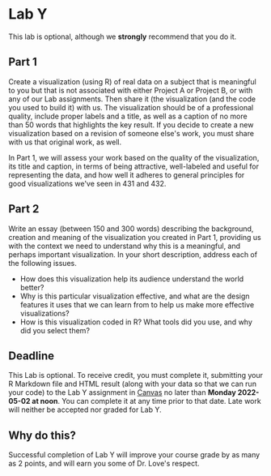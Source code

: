 # Lab Y

This lab is optional, although we **strongly** recommend that you do it. 

## Part 1

Create a visualization (using R) of real data on a subject that is meaningful to you but that is not associated with either Project A or Project B, or with any of our Lab assignments. Then share it (the visualization (and the code you used to build it) with us. The visualization should be of a professional quality, include proper labels and a title, as well as a caption of no more than 50 words that highlights the key result. If you decide to create a new visualization based on a revision of someone else's work, you must share with us that original work, as well.

In Part 1, we will assess your work based on the quality of the visualization, its title and caption, in terms of being attractive, well-labeled and useful for representing the data, and how well it adheres to general principles for good visualizations we've seen in 431 and 432.

## Part 2

Write an essay (between 150 and 300 words) describing the background, creation and meaning of the visualization you created in Part 1, providing us with the context we need to understand why this is a meaningful, and perhaps important visualization.  In your short description, address each of the following issues.

- How does this visualization help its audience understand the world better? 
- Why is this particular visualization effective, and what are the design features it uses that we can learn from to help us make more effective visualizations?
- How is this visualization coded in R? What tools did you use, and why did you select them? 

## Deadline

This Lab is optional. To receive credit, you must complete it, submitting your R Markdown file and HTML result (along with your data so that we can run your code) to the Lab Y assignment in [Canvas](https://canvas.case.edu/) no later than **Monday 2022-05-02 at noon**. You can complete it at any time prior to that date. Late work will neither be accepted nor graded for Lab Y.

## Why do this?

Successful completion of Lab Y will improve your course grade by as many as 2 points, and will earn you some of Dr. Love's respect.


